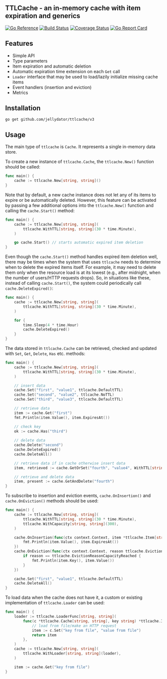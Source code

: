 ## TTLCache - an in-memory cache with item expiration and generics

[![Go Reference](https://pkg.go.dev/badge/github.com/jellydator/ttlcache/v3.svg)](https://pkg.go.dev/github.com/jellydator/ttlcache/v3)
[![Build Status](https://github.com/jellydator/ttlcache/actions/workflows/go.yml/badge.svg)](https://github.com/jellydator/ttlcache/actions/workflows/go.yml)
[![Coverage Status](https://coveralls.io/repos/github/jellydator/ttlcache/badge.svg?branch=master)](https://coveralls.io/github/jellydator/ttlcache?branch=master)
[![Go Report Card](https://goreportcard.com/badge/github.com/jellydator/ttlcache/v3)](https://goreportcard.com/report/github.com/jellydator/ttlcache/v3)

## Features
- Simple API
- Type parameters
- Item expiration and automatic deletion
- Automatic expiration time extension on each `Get` call
- `Loader` interface that may be used to load/lazily initialize missing cache 
items
- Event handlers (insertion and eviction)
- Metrics

## Installation
```
go get github.com/jellydator/ttlcache/v3
```

## Usage
The main type of `ttlcache` is `Cache`. It represents a single 
in-memory data store.

To create a new instance of `ttlcache.Cache`, the `ttlcache.New()` function 
should be called:
```go
func main() {
	cache := ttlcache.New[string, string]()
}
```

Note that by default, a new cache instance does not let any of its
items to expire or be automatically deleted. However, this feature
can be activated by passing a few additional options into the 
`ttlcache.New()` function and calling the `cache.Start()` method:
```go
func main() {
	cache := ttlcache.New[string, string](
		ttlcache.WithTTL[string, string](30 * time.Minute),
	)

	go cache.Start() // starts automatic expired item deletion
}
```

Even though the `cache.Start()` method handles expired item deletion well,
there may be times when the system that uses `ttlcache` needs to determine 
when to delete the expired items itself. For example, it may need to 
delete them only when the resource load is at its lowest (e.g., after 
midnight, when the number of users/HTTP requests drops). So, in situations 
like these, instead of calling `cache.Start()`, the system could 
periodically call `cache.DeleteExpired()`:
```go
func main() {
	cache := ttlcache.New[string, string](
		ttlcache.WithTTL[string, string](30 * time.Minute),
	)

	for {
		time.Sleep(4 * time.Hour)
		cache.DeleteExpired()
	}
}
```

The data stored in `ttlcache.Cache` can be retrieved, checked and updated with 
`Set`, `Get`, `Delete`, `Has` etc. methods:
```go
func main() {
	cache := ttlcache.New[string, string](
		ttlcache.WithTTL[string, string](30 * time.Minute),
	)

	// insert data
	cache.Set("first", "value1", ttlcache.DefaultTTL)
	cache.Set("second", "value2", ttlcache.NoTTL)
	cache.Set("third", "value3", ttlcache.DefaultTTL)

	// retrieve data
	item := cache.Get("first")
	fmt.Println(item.Value(), item.ExpiresAt())

	// check key 
	ok := cache.Has("third")
	
	// delete data
	cache.Delete("second")
	cache.DeleteExpired()
	cache.DeleteAll()

	// retrieve data if in cache otherwise insert data
	item, retrieved := cache.GetOrSet("fourth", "value4", WithTTL[string, string](ttlcache.DefaultTTL))

	// retrieve and delete data
	item, present := cache.GetAndDelete("fourth")
}
```

To subscribe to insertion and eviction events, `cache.OnInsertion()` and 
`cache.OnEviction()` methods should be used:
```go
func main() {
	cache := ttlcache.New[string, string](
		ttlcache.WithTTL[string, string](30 * time.Minute),
		ttlcache.WithCapacity[string, string](300),
	)

	cache.OnInsertion(func(ctx context.Context, item *ttlcache.Item[string, string]) {
		fmt.Println(item.Value(), item.ExpiresAt())
	})
	cache.OnEviction(func(ctx context.Context, reason ttlcache.EvictionReason, item *ttlcache.Item[string, string]) {
		if reason == ttlcache.EvictionReasonCapacityReached {
			fmt.Println(item.Key(), item.Value())
		}
	})

	cache.Set("first", "value1", ttlcache.DefaultTTL)
	cache.DeleteAll()
}
```

To load data when the cache does not have it, a custom or
existing implementation of `ttlcache.Loader` can be used:
```go
func main() {
	loader := ttlcache.LoaderFunc[string, string](
		func(c *ttlcache.Cache[string, string], key string) *ttlcache.Item[string, string] {
			// load from file/make an HTTP request
			item := c.Set("key from file", "value from file")
			return item
		},
	)
	cache := ttlcache.New[string, string](
		ttlcache.WithLoader[string, string](loader),
	)

	item := cache.Get("key from file")
}
```
